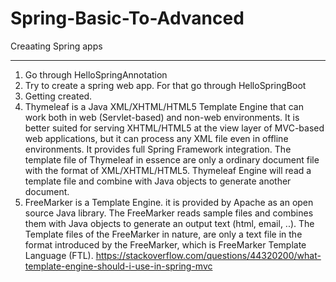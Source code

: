 # Spring-Basic-To-Advanced
Creaating Spring apps

---------
1. Go through HelloSpringAnnotation
2. Try to create a spring web app. For that go through HelloSpringBoot
3. Getting created.
4. Thymeleaf is a Java XML/XHTML/HTML5 Template Engine that can work both in web (Servlet-based) and non-web environments. It is better suited for serving XHTML/HTML5 at the view    layer of MVC-based web applications, but it can process any XML file even in offline environments. It provides full Spring Framework integration. The template file of Thymeleaf    in essence are only a ordinary document file with the format of XML/XHTML/HTML5. Thymeleaf Engine will read a template file and combine with Java objects to generate another      document.
5. FreeMarker is a Template Engine. it is provided by Apache as an open source Java library. The FreeMarker reads sample files and combines them with Java objects to generate an       output text (html, email, ..). 
    The Template files of the FreeMarker in nature, are only a text file in the format introduced by the FreeMarker, which is FreeMarker Template Language (FTL).
    https://stackoverflow.com/questions/44320200/what-template-engine-should-i-use-in-spring-mvc
